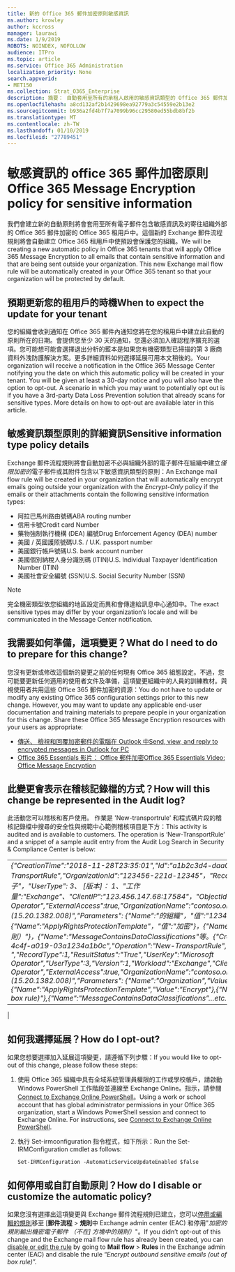```yaml
---
title: 新的 Office 365 郵件加密原則敏感資訊
ms.author: krowley
author: kccross
manager: laurawi
ms.date: 1/9/2019
ROBOTS: NOINDEX, NOFOLLOW
audience: ITPro
ms.topic: article
ms.service: Office 365 Administration
localization_priority: None
search.appverid:
- MET150
ms.collection: Strat_O365_Enterprise
description: 摘要： 自動套用至所有的承租人啟用的敏感資訊類型的 Office 365 郵件加密原則。
ms.openlocfilehash: a8cd132af2b1429698ea92779a3c54559e2b13e2
ms.sourcegitcommit: b936a2fd4b7f7a7099b96cc29580ed55bdb8bf2b
ms.translationtype: MT
ms.contentlocale: zh-TW
ms.lasthandoff: 01/10/2019
ms.locfileid: "27789451"
---
```

# <a name="office-365-message-encryption-policy-for-sensitive-information"></a><span data-ttu-id="4d1f3-103">敏感資訊的 office 365 郵件加密原則</span><span class="sxs-lookup"><span data-stu-id="4d1f3-103">Office 365 Message Encryption policy for sensitive information</span></span>

<span data-ttu-id="4d1f3-p101">我們會建立新的自動原則將會套用至所有電子郵件包含敏感資訊及的寄往組織外部的 Office 365 郵件加密的 Office 365 租用戶中。這個新的 Exchange 郵件流程規則將會自動建立 Office 365 租用戶中使預設會保護您的組織。</span><span class="sxs-lookup"><span data-stu-id="4d1f3-p101">We will be creating a new automatic policy in Office 365 tenants that will apply Office 365 Message Encryption to all emails that contain sensitive information and that are being sent outside your organization. This new Exchange mail flow rule will be automatically created in your Office 365 tenant so that your organization will be protected by default.</span></span>

## <a name="when-to-expect-the-update-for-your-tenant"></a><span data-ttu-id="4d1f3-106">預期更新您的租用戶的時機</span><span class="sxs-lookup"><span data-stu-id="4d1f3-106">When to expect the update for your tenant</span></span>

<span data-ttu-id="4d1f3-p102">您的組織會收到通知在 Office 365 郵件內通知您將在您的租用戶中建立此自動的原則所在的日期。會提供您至少 30 天的通知，您還必須加入確認程序擴充的選項。您可能想可能會選擇退出分析的藍本是如果您有機密類型已掃描的第 3 廠商資料外洩防護解決方案。更多詳細資料如何選擇延展可用本文稍後的。</span><span class="sxs-lookup"><span data-stu-id="4d1f3-p102">Your organization will receive a notification in the Office 365 Message Center notifying you the date on which this automatic policy will be created in your tenant. You will be given at least a 30-day notice and you will also have the option to opt-out. A scenario in which you may want to potentially opt out is if you have a 3rd-party Data Loss Prevention solution that already scans for sensitive types. More details on how to opt-out are available later in this article.</span></span>

## <a name="sensitive-information-type-policy-details"></a><span data-ttu-id="4d1f3-110">敏感資訊類型原則的詳細資訊</span><span class="sxs-lookup"><span data-stu-id="4d1f3-110">Sensitive information type policy details</span></span>

<span data-ttu-id="4d1f3-111">Exchange 郵件流程規則將會自動加密不必與組織外部的電子郵件在組織中建立*僅限加密的*電子郵件或其附件包含以下敏感資訊類型的原則：</span><span class="sxs-lookup"><span data-stu-id="4d1f3-111">An Exchange mail flow rule will be created in your organization that will automatically encrypt emails going outside your organization with the *Encrypt-Only* policy if the emails or their attachments contain the following sensitive information types:</span></span>

- <span data-ttu-id="4d1f3-112">阿拉巴馬州路由號碼</span><span class="sxs-lookup"><span data-stu-id="4d1f3-112">ABA routing number</span></span>
- <span data-ttu-id="4d1f3-113">信用卡號</span><span class="sxs-lookup"><span data-stu-id="4d1f3-113">Credit card Number</span></span>
- <span data-ttu-id="4d1f3-114">藥物強制執行機構 (DEA) 編號</span><span class="sxs-lookup"><span data-stu-id="4d1f3-114">Drug Enforcement Agency (DEA) number</span></span>
- <span data-ttu-id="4d1f3-p103">美國 / 英國護照號碼</span><span class="sxs-lookup"><span data-stu-id="4d1f3-p103">U.S. / U.K. passport number</span></span>
- <span data-ttu-id="4d1f3-117">美國銀行帳戶號碼</span><span class="sxs-lookup"><span data-stu-id="4d1f3-117">U.S. bank account number</span></span>
- <span data-ttu-id="4d1f3-118">美國個別納稅人身分識別碼 (ITIN)</span><span class="sxs-lookup"><span data-stu-id="4d1f3-118">U.S. Individual Taxpayer Identification Number (ITIN)</span></span>
- <span data-ttu-id="4d1f3-119">美國社會安全編號 (SSN)</span><span class="sxs-lookup"><span data-stu-id="4d1f3-119">U.S. Social Security Number (SSN)</span></span>

> [!Note]
> <span data-ttu-id="4d1f3-120">完全機密類型依您組織的地區設定而異和會傳達給訊息中心通知中。</span><span class="sxs-lookup"><span data-stu-id="4d1f3-120">The exact sensitive types may differ by your organization’s locale and will be communicated in the Message Center notification.</span></span>

## <a name="what-do-i-need-to-do-to-prepare-for-this-change"></a><span data-ttu-id="4d1f3-121">我需要如何準備，這項變更？</span><span class="sxs-lookup"><span data-stu-id="4d1f3-121">What do I need to do to prepare for this change?</span></span>

<span data-ttu-id="4d1f3-p104">您沒有更新或修改這個新的變更之前的任何現有 Office 365 組態設定。不過，您可能要更新任何適用的使用者文件及準備，這項變更組織中的人員的訓練教材。與視使用者共用這些 Office 365 郵件加密的資源：</span><span class="sxs-lookup"><span data-stu-id="4d1f3-p104">You do not have to update or modify any existing Office 365 configuration settings prior to this new change. However, you may want to update any applicable end-user documentation and training materials to prepare people in your organization for this change. Share these Office 365 Message Encryption resources with your users as appropriate:</span></span>

- [<span data-ttu-id="4d1f3-125">傳送、 檢視和回覆加密郵件的電腦在 Outlook 中</span><span class="sxs-lookup"><span data-stu-id="4d1f3-125">Send, view, and reply to encrypted messages in Outlook for PC</span></span>](https://support.office.com/article/send-view-and-reply-to-encrypted-messages-in-outlook-for-pc-eaa43495-9bbb-4fca-922a-df90dee51980)
- [<span data-ttu-id="4d1f3-126">Office 365 Essentials 影片： Office 郵件加密</span><span class="sxs-lookup"><span data-stu-id="4d1f3-126">Office 365 Essentials Video: Office Message Encryption</span></span>](https://youtu.be/CQR0cG_iEUc)

## <a name="how-will-this-change-be-represented-in-the-audit-log"></a><span data-ttu-id="4d1f3-127">此變更會表示在稽核記錄檔的方式？</span><span class="sxs-lookup"><span data-stu-id="4d1f3-127">How will this change be represented in the Audit log?</span></span>

<span data-ttu-id="4d1f3-p105">此活動您可以稽核和客戶使用。 作業是 'New-transportrule' 和程式碼片段的稽核記錄檔中搜尋的安全性與規範中心範例稽核項目是下方：</span><span class="sxs-lookup"><span data-stu-id="4d1f3-p105">This activity is audited and is available to customers.  The operation is ‘New-TransportRule’ and a snippet of a sample audit entry from the Audit Log Search in Security & Compliance Center is below:</span></span>

|     |
| --- |
| <span data-ttu-id="4d1f3-130">*{"CreationTime":"2018-11-28T23:35:01","Id":"a1b2c3d4-daa0-4c4f-a019-03a1234a1b0c","Operation":"New-TransportRule","OrganizationId":"123456-221d-12345"，"RecordType": 1、"ResultStatus":"True"、"UserKey":"Microsoft 運算子"，"UserType": 3、 [版本]： 1、"工作量":"Exchange"、"ClientIP":"123.456.147.68:17584"，"ObjectId"：""，"UserId":"Microsoft Operator","ExternalAccess":true,"OrganizationName":"contoso.onmicrosoft.com","OriginatingServer":"CY4PR13MBXXXX (15.20.1382.008)","Parameters": {"Name":"的組織"，"值":"123456 221 d-12346"{"Name":"ApplyRightsProtectionTemplate"，"值":"加密"}，{"Name":"Name"，"值":"加密外寄機密電子郵件 （不在] 方塊中的規則）"}，{"Name":"MessageContainsDataClassifications"等。*</span><span class="sxs-lookup"><span data-stu-id="4d1f3-130">*{"CreationTime":"2018-11-28T23:35:01","Id":"a1b2c3d4-daa0-4c4f-a019-03a1234a1b0c","Operation":"New-TransportRule","OrganizationId":"123456-221d-12345 ","RecordType":1,"ResultStatus":"True","UserKey":"Microsoft Operator","UserType":3,"Version":1,"Workload":"Exchange","ClientIP":"123.456.147.68:17584","ObjectId":"","UserId":"Microsoft Operator","ExternalAccess":true,"OrganizationName":"contoso.onmicrosoft.com","OriginatingServer":"CY4PR13MBXXXX (15.20.1382.008)","Parameters": {"Name":"Organization","Value":"123456-221d-12346"{"Name":"ApplyRightsProtectionTemplate","Value":"Encrypt"},{"Name":"Name","Value":"Encrypt outbound sensitive emails (out of box rule)"},{"Name":"MessageContainsDataClassifications”…etc.*</span></span>
 |

## <a name="how-do-i-opt-out"></a><span data-ttu-id="4d1f3-131">如何我選擇延展？</span><span class="sxs-lookup"><span data-stu-id="4d1f3-131">How do I opt-out?</span></span>

<span data-ttu-id="4d1f3-132">如果您想要選擇加入延展這項變更，請遵循下列步驟：</span><span class="sxs-lookup"><span data-stu-id="4d1f3-132">If you would like to opt-out of this change, please follow these steps:</span></span>

1. <span data-ttu-id="4d1f3-p106">使用 Office 365 組織中具有全域系統管理員權限的工作或學校帳戶，請啟動 Windows PowerShell 工作階段並連線至 Exchange Online。指示，請參閱[Connect to Exchange Online PowerShell](https://aka.ms/exopowershell)。</span><span class="sxs-lookup"><span data-stu-id="4d1f3-p106">Using a work or school account that has global administrator permissions in your Office 365 organization, start a Windows PowerShell session and connect to Exchange Online. For instructions, see [Connect to Exchange Online PowerShell](https://aka.ms/exopowershell).</span></span>
2. <span data-ttu-id="4d1f3-135">執行 Set-irmconfiguration 指令程式，如下所示：</span><span class="sxs-lookup"><span data-stu-id="4d1f3-135">Run the Set-IRMConfiguration cmdlet as follows:</span></span>

   ```
   Set-IRMConfiguration -AutomaticServiceUpdateEnabled $false
   ```

## <a name="how-do-i-disable-or-customize-the-automatic-policy"></a><span data-ttu-id="4d1f3-136">如何停用或自訂自動原則？</span><span class="sxs-lookup"><span data-stu-id="4d1f3-136">How do I disable or customize the automatic policy?</span></span>

<span data-ttu-id="4d1f3-137">如果您沒有選擇出這項變更與 Exchange 郵件流程規則已建立，您可以[停用或編輯的規則](https://docs.microsoft.com/exchange/security-and-compliance/mail-flow-rules/manage-mail-flow-rules#enable-or-disable-a-mail-flow-rule)移至 [**郵件流程** > **規則**中 Exchange admin center (EAC) 和停用"*加密的規則輸出機密電子郵件 （不在] 方塊中的規則）*"。</span><span class="sxs-lookup"><span data-stu-id="4d1f3-137">If you didn’t opt-out of this change and the Exchange mail flow rule has already been created, you can [disable or edit the rule](https://docs.microsoft.com/exchange/security-and-compliance/mail-flow-rules/manage-mail-flow-rules#enable-or-disable-a-mail-flow-rule) by going to **Mail flow** > **Rules** in the Exchange admin center (EAC) and disable the rule “*Encrypt outbound sensitive emails (out of box rule)*”.</span></span>
